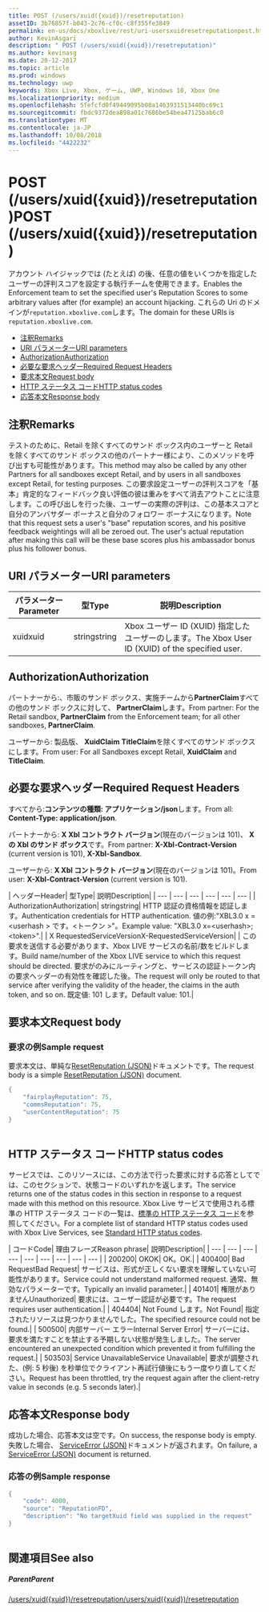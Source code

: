 ```yaml
---
title: POST (/users/xuid({xuid})/resetreputation)
assetID: 3b76857f-b043-2c76-cf0c-c8f355fe3849
permalink: en-us/docs/xboxlive/rest/uri-usersxuidresetreputationpost.html
author: KevinAsgari
description: " POST (/users/xuid({xuid})/resetreputation)"
ms.author: kevinasg
ms.date: 20-12-2017
ms.topic: article
ms.prod: windows
ms.technology: uwp
keywords: Xbox Live, Xbox, ゲーム, UWP, Windows 10, Xbox One
ms.localizationpriority: medium
ms.openlocfilehash: 5fefcfd0f49449095b08a1463931513440bc69c1
ms.sourcegitcommit: fbdc9372dea898a01c7686be54bea47125bab6c0
ms.translationtype: MT
ms.contentlocale: ja-JP
ms.lasthandoff: 10/08/2018
ms.locfileid: "4422232"
---
```

# <a name="post-usersxuidxuidresetreputation"></a><span data-ttu-id="4c4df-104">POST (/users/xuid({xuid})/resetreputation)</span><span class="sxs-lookup"><span data-stu-id="4c4df-104">POST (/users/xuid({xuid})/resetreputation)</span></span>
<span data-ttu-id="4c4df-105">アカウント ハイジャックでは (たとえば) の後、任意の値をいくつかを指定したユーザーの評判スコアを設定する執行チームを使用できます。</span><span class="sxs-lookup"><span data-stu-id="4c4df-105">Enables the Enforcement team to set the specified user's Reputation Scores to some arbitrary values after (for example) an account hijacking.</span></span> <span data-ttu-id="4c4df-106">これらの Uri のドメインが`reputation.xboxlive.com`します。</span><span class="sxs-lookup"><span data-stu-id="4c4df-106">The domain for these URIs is `reputation.xboxlive.com`.</span></span>
 
  * [<span data-ttu-id="4c4df-107">注釈</span><span class="sxs-lookup"><span data-stu-id="4c4df-107">Remarks</span></span>](#ID4EV)
  * [<span data-ttu-id="4c4df-108">URI パラメーター</span><span class="sxs-lookup"><span data-stu-id="4c4df-108">URI parameters</span></span>](#ID4E5)
  * [<span data-ttu-id="4c4df-109">Authorization</span><span class="sxs-lookup"><span data-stu-id="4c4df-109">Authorization</span></span>](#ID4EJB)
  * [<span data-ttu-id="4c4df-110">必要な要求ヘッダー</span><span class="sxs-lookup"><span data-stu-id="4c4df-110">Required Request Headers</span></span>](#ID4E5B)
  * [<span data-ttu-id="4c4df-111">要求本文</span><span class="sxs-lookup"><span data-stu-id="4c4df-111">Request body</span></span>](#ID4EYD)
  * [<span data-ttu-id="4c4df-112">HTTP ステータス コード</span><span class="sxs-lookup"><span data-stu-id="4c4df-112">HTTP status codes</span></span>](#ID4EOE)
  * [<span data-ttu-id="4c4df-113">応答本文</span><span class="sxs-lookup"><span data-stu-id="4c4df-113">Response body</span></span>](#ID4EQH)
 
<a id="ID4EV"></a>

 
## <a name="remarks"></a><span data-ttu-id="4c4df-114">注釈</span><span class="sxs-lookup"><span data-stu-id="4c4df-114">Remarks</span></span>
 
<span data-ttu-id="4c4df-115">テストのために、Retail を除くすべてのサンド ボックス内のユーザーと Retail を除くすべてのサンド ボックスの他のパートナー様により、このメソッドを呼び出すも可能性があります。</span><span class="sxs-lookup"><span data-stu-id="4c4df-115">This method may also be called by any other Partners for all sandboxes except Retail, and by users in all sandboxes except Retail, for testing purposes.</span></span> <span data-ttu-id="4c4df-116">この要求設定ユーザーの評判スコアを「基本」肯定的なフィードバック良い評価の彼は重みをすべて消去アウトことに注意します。この呼び出しを行った後、ユーザーの実際の評判は、この基本スコアと自分のアンバサダー ボーナスと自分のフォロワー ボーナスになります。</span><span class="sxs-lookup"><span data-stu-id="4c4df-116">Note that this request sets a user's "base" reputation scores, and his positive feedback weightings will all be zeroed out. The user's actual reputation after making this call will be these base scores plus his ambassador bonus plus his follower bonus.</span></span>
  
<a id="ID4E5"></a>

 
## <a name="uri-parameters"></a><span data-ttu-id="4c4df-117">URI パラメーター</span><span class="sxs-lookup"><span data-stu-id="4c4df-117">URI parameters</span></span>
 
| <span data-ttu-id="4c4df-118">パラメーター</span><span class="sxs-lookup"><span data-stu-id="4c4df-118">Parameter</span></span>| <span data-ttu-id="4c4df-119">型</span><span class="sxs-lookup"><span data-stu-id="4c4df-119">Type</span></span>| <span data-ttu-id="4c4df-120">説明</span><span class="sxs-lookup"><span data-stu-id="4c4df-120">Description</span></span>| 
| --- | --- | --- | 
| <span data-ttu-id="4c4df-121">xuid</span><span class="sxs-lookup"><span data-stu-id="4c4df-121">xuid</span></span>| <span data-ttu-id="4c4df-122">string</span><span class="sxs-lookup"><span data-stu-id="4c4df-122">string</span></span>| <span data-ttu-id="4c4df-123">Xbox ユーザー ID (XUID) 指定したユーザーのします。</span><span class="sxs-lookup"><span data-stu-id="4c4df-123">The Xbox User ID (XUID) of the specified user.</span></span>| 
  
<a id="ID4EJB"></a>

 
## <a name="authorization"></a><span data-ttu-id="4c4df-124">Authorization</span><span class="sxs-lookup"><span data-stu-id="4c4df-124">Authorization</span></span>
 
<span data-ttu-id="4c4df-125">パートナーから:、市販のサンド ボックス、実施チームから**PartnerClaim**すべての他のサンド ボックスに対して、 **PartnerClaim**します。</span><span class="sxs-lookup"><span data-stu-id="4c4df-125">From partner: For the Retail sandbox, **PartnerClaim** from the Enforcement team; for all other sandboxes, **PartnerClaim**.</span></span>
 
<span data-ttu-id="4c4df-126">ユーザーから: 製品版、 **XuidClaim** **TitleClaim**を除くすべてのサンド ボックスにします。</span><span class="sxs-lookup"><span data-stu-id="4c4df-126">From user: For all Sandboxes except Retail, **XuidClaim** and **TitleClaim**.</span></span>
  
<a id="ID4E5B"></a>

 
## <a name="required-request-headers"></a><span data-ttu-id="4c4df-127">必要な要求ヘッダー</span><span class="sxs-lookup"><span data-stu-id="4c4df-127">Required Request Headers</span></span>
 
<span data-ttu-id="4c4df-128">すべてから:**コンテンツの種類: アプリケーション/json**します。</span><span class="sxs-lookup"><span data-stu-id="4c4df-128">From all: **Content-Type: application/json**.</span></span>
 
<span data-ttu-id="4c4df-129">パートナーから: **X Xbl コントラクト バージョン**(現在のバージョンは 101)、 **X の Xbl のサンド ボックス**です。</span><span class="sxs-lookup"><span data-stu-id="4c4df-129">From partner: **X-Xbl-Contract-Version** (current version is 101), **X-Xbl-Sandbox**.</span></span>
 
<span data-ttu-id="4c4df-130">ユーザーから: **X Xbl コントラクト バージョン**(現在のバージョンは 101)。</span><span class="sxs-lookup"><span data-stu-id="4c4df-130">From user: **X-Xbl-Contract-Version** (current version is 101).</span></span>
 
| <span data-ttu-id="4c4df-131">ヘッダー</span><span class="sxs-lookup"><span data-stu-id="4c4df-131">Header</span></span>| <span data-ttu-id="4c4df-132">型</span><span class="sxs-lookup"><span data-stu-id="4c4df-132">Type</span></span>| <span data-ttu-id="4c4df-133">説明</span><span class="sxs-lookup"><span data-stu-id="4c4df-133">Description</span></span>| 
| --- | --- | --- | --- | --- | --- | 
| <span data-ttu-id="4c4df-134">Authorization</span><span class="sxs-lookup"><span data-stu-id="4c4df-134">Authorization</span></span>| <span data-ttu-id="4c4df-135">string</span><span class="sxs-lookup"><span data-stu-id="4c4df-135">string</span></span>| <span data-ttu-id="4c4df-136">HTTP 認証の資格情報を認証します。</span><span class="sxs-lookup"><span data-stu-id="4c4df-136">Authentication credentials for HTTP authentication.</span></span> <span data-ttu-id="4c4df-137">値の例:"XBL3.0 x =&lt;userhash > です。&lt;トークン >"。</span><span class="sxs-lookup"><span data-stu-id="4c4df-137">Example value: "XBL3.0 x=&lt;userhash>;&lt;token>".</span></span>| 
| <span data-ttu-id="4c4df-138">X RequestedServiceVersion</span><span class="sxs-lookup"><span data-stu-id="4c4df-138">X-RequestedServiceVersion</span></span>|  | <span data-ttu-id="4c4df-139">この要求を送信する必要があります、Xbox LIVE サービスの名前/数をビルドします。</span><span class="sxs-lookup"><span data-stu-id="4c4df-139">Build name/number of the Xbox LIVE service to which this request should be directed.</span></span> <span data-ttu-id="4c4df-140">要求がのみにルーティングと、サービスの認証トークン内の要求ヘッダーの有効性を確認した後。</span><span class="sxs-lookup"><span data-stu-id="4c4df-140">The request will only be routed to that service after verifying the validity of the header, the claims in the auth token, and so on.</span></span> <span data-ttu-id="4c4df-141">既定値: 101 します。</span><span class="sxs-lookup"><span data-stu-id="4c4df-141">Default value: 101.</span></span>| 
  
<a id="ID4EYD"></a>

 
## <a name="request-body"></a><span data-ttu-id="4c4df-142">要求本文</span><span class="sxs-lookup"><span data-stu-id="4c4df-142">Request body</span></span>
 
<a id="ID4E5D"></a>

 
### <a name="sample-request"></a><span data-ttu-id="4c4df-143">要求の例</span><span class="sxs-lookup"><span data-stu-id="4c4df-143">Sample request</span></span>
 
<span data-ttu-id="4c4df-144">要求本文は、単純な[ResetReputation (JSON)](../../json/json-resetreputation.md)ドキュメントです。</span><span class="sxs-lookup"><span data-stu-id="4c4df-144">The request body is a simple [ResetReputation (JSON)](../../json/json-resetreputation.md) document.</span></span>
 

```cpp
{
    "fairplayReputation": 75,
    "commsReputation": 75,
    "userContentReputation": 75
}
      
```

   
<a id="ID4EOE"></a>

 
## <a name="http-status-codes"></a><span data-ttu-id="4c4df-145">HTTP ステータス コード</span><span class="sxs-lookup"><span data-stu-id="4c4df-145">HTTP status codes</span></span>
 
<span data-ttu-id="4c4df-146">サービスでは、このリソースには、この方法で行った要求に対する応答としてでは、このセクションで、状態コードのいずれかを返します。</span><span class="sxs-lookup"><span data-stu-id="4c4df-146">The service returns one of the status codes in this section in response to a request made with this method on this resource.</span></span> <span data-ttu-id="4c4df-147">Xbox Live サービスで使用される標準の HTTP ステータス コードの一覧は、[標準の HTTP ステータス コード](../../additional/httpstatuscodes.md)を参照してください。</span><span class="sxs-lookup"><span data-stu-id="4c4df-147">For a complete list of standard HTTP status codes used with Xbox Live Services, see [Standard HTTP status codes](../../additional/httpstatuscodes.md).</span></span>
 
| <span data-ttu-id="4c4df-148">コード</span><span class="sxs-lookup"><span data-stu-id="4c4df-148">Code</span></span>| <span data-ttu-id="4c4df-149">理由フレーズ</span><span class="sxs-lookup"><span data-stu-id="4c4df-149">Reason phrase</span></span>| <span data-ttu-id="4c4df-150">説明</span><span class="sxs-lookup"><span data-stu-id="4c4df-150">Description</span></span>| 
| --- | --- | --- | --- | --- | --- | --- | --- | --- | 
| <span data-ttu-id="4c4df-151">200</span><span class="sxs-lookup"><span data-stu-id="4c4df-151">200</span></span>| <span data-ttu-id="4c4df-152">OK</span><span class="sxs-lookup"><span data-stu-id="4c4df-152">OK</span></span>| <span data-ttu-id="4c4df-153">OK。</span><span class="sxs-lookup"><span data-stu-id="4c4df-153">OK.</span></span>| 
| <span data-ttu-id="4c4df-154">400</span><span class="sxs-lookup"><span data-stu-id="4c4df-154">400</span></span>| <span data-ttu-id="4c4df-155">Bad Request</span><span class="sxs-lookup"><span data-stu-id="4c4df-155">Bad Request</span></span>| <span data-ttu-id="4c4df-156">サービスは、形式が正しくない要求を理解していない可能性があります。</span><span class="sxs-lookup"><span data-stu-id="4c4df-156">Service could not understand malformed request.</span></span> <span data-ttu-id="4c4df-157">通常、無効なパラメーターです。</span><span class="sxs-lookup"><span data-stu-id="4c4df-157">Typically an invalid parameter.</span></span>| 
| <span data-ttu-id="4c4df-158">401</span><span class="sxs-lookup"><span data-stu-id="4c4df-158">401</span></span>| <span data-ttu-id="4c4df-159">権限がありません</span><span class="sxs-lookup"><span data-stu-id="4c4df-159">Unauthorized</span></span>| <span data-ttu-id="4c4df-160">要求には、ユーザー認証が必要です。</span><span class="sxs-lookup"><span data-stu-id="4c4df-160">The request requires user authentication.</span></span>| 
| <span data-ttu-id="4c4df-161">404</span><span class="sxs-lookup"><span data-stu-id="4c4df-161">404</span></span>| <span data-ttu-id="4c4df-162">Not Found します。</span><span class="sxs-lookup"><span data-stu-id="4c4df-162">Not Found</span></span>| <span data-ttu-id="4c4df-163">指定されたリソースは見つかりませんでした。</span><span class="sxs-lookup"><span data-stu-id="4c4df-163">The specified resource could not be found.</span></span>| 
| <span data-ttu-id="4c4df-164">500</span><span class="sxs-lookup"><span data-stu-id="4c4df-164">500</span></span>| <span data-ttu-id="4c4df-165">内部サーバー エラー</span><span class="sxs-lookup"><span data-stu-id="4c4df-165">Internal Server Error</span></span>| <span data-ttu-id="4c4df-166">サーバーには、要求を満たすことを禁止する予期しない状態が発生しました。</span><span class="sxs-lookup"><span data-stu-id="4c4df-166">The server encountered an unexpected condition which prevented it from fulfilling the request.</span></span>| 
| <span data-ttu-id="4c4df-167">503</span><span class="sxs-lookup"><span data-stu-id="4c4df-167">503</span></span>| <span data-ttu-id="4c4df-168">Service Unavailable</span><span class="sxs-lookup"><span data-stu-id="4c4df-168">Service Unavailable</span></span>| <span data-ttu-id="4c4df-169">要求が調整された、(例: 5 秒後) を秒単位でクライアント再試行値後にもう一度やり直してください。</span><span class="sxs-lookup"><span data-stu-id="4c4df-169">Request has been throttled, try the request again after the client-retry value in seconds (e.g. 5 seconds later).</span></span>| 
  
<a id="ID4EQH"></a>

 
## <a name="response-body"></a><span data-ttu-id="4c4df-170">応答本文</span><span class="sxs-lookup"><span data-stu-id="4c4df-170">Response body</span></span>
 
<span data-ttu-id="4c4df-171">成功した場合、応答本文は空です。</span><span class="sxs-lookup"><span data-stu-id="4c4df-171">On success, the response body is empty.</span></span> <span data-ttu-id="4c4df-172">失敗した場合、 [ServiceError (JSON)](../../json/json-serviceerror.md)ドキュメントが返されます。</span><span class="sxs-lookup"><span data-stu-id="4c4df-172">On failure, a [ServiceError (JSON)](../../json/json-serviceerror.md) document is returned.</span></span>
 
<a id="ID4E3H"></a>

 
### <a name="sample-response"></a><span data-ttu-id="4c4df-173">応答の例</span><span class="sxs-lookup"><span data-stu-id="4c4df-173">Sample response</span></span>
 

```cpp
{
    "code": 4000,
    "source": "ReputationFD",
    "description": "No targetXuid field was supplied in the request"
}
         
```

   
<a id="ID4EHAAC"></a>

 
## <a name="see-also"></a><span data-ttu-id="4c4df-174">関連項目</span><span class="sxs-lookup"><span data-stu-id="4c4df-174">See also</span></span>
 
<a id="ID4EJAAC"></a>

 
##### <a name="parent"></a><span data-ttu-id="4c4df-175">Parent</span><span class="sxs-lookup"><span data-stu-id="4c4df-175">Parent</span></span> 

[<span data-ttu-id="4c4df-176">/users/xuid({xuid})/resetreputation</span><span class="sxs-lookup"><span data-stu-id="4c4df-176">/users/xuid({xuid})/resetreputation</span></span>](uri-usersxuidresetreputation.md)

   